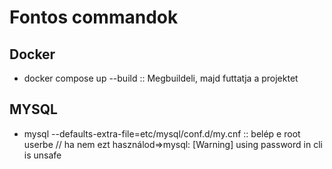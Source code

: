 <h1>Fontos commandok</h1>
<h2>Docker</h2>
<ul>
  <li>docker compose up --build :: Megbuildeli, majd futtatja a projektet</li>
</ul>

<h2>MYSQL</h2>
<ul>
  <li>mysql --defaults-extra-file=etc/mysql/conf.d/my.cnf :: belép e root userbe // ha nem ezt használod=>mysql: [Warning] using password in cli is unsafe</li>
</ul>

